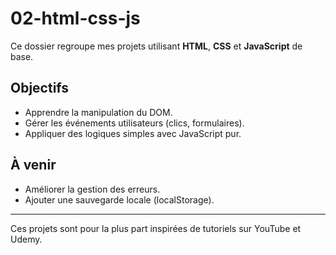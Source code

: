 # 02-html-css-js

Ce dossier regroupe mes projets utilisant **HTML**, **CSS** et **JavaScript** de base.

## Objectifs

- Apprendre la manipulation du DOM.
- Gérer les événements utilisateurs (clics, formulaires).
- Appliquer des logiques simples avec JavaScript pur.

## À venir

- Améliorer la gestion des erreurs.
- Ajouter une sauvegarde locale (localStorage).

---

Ces projets sont pour la plus part inspirées de tutoriels sur YouTube et Udemy.

